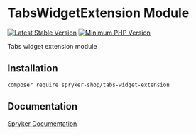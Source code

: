 # TabsWidgetExtension Module
[![Latest Stable Version](https://poser.pugx.org/spryker-shop/tabs-widget-extension/v/stable.svg)](https://packagist.org/packages/spryker-shop/tabs-widget-extension)
[![Minimum PHP Version](https://img.shields.io/badge/php-%3E%3D%208.3-8892BF.svg)](https://php.net/)

Tabs widget extension module

## Installation

```
composer require spryker-shop/tabs-widget-extension
```

## Documentation

[Spryker Documentation](https://docs.spryker.com)
